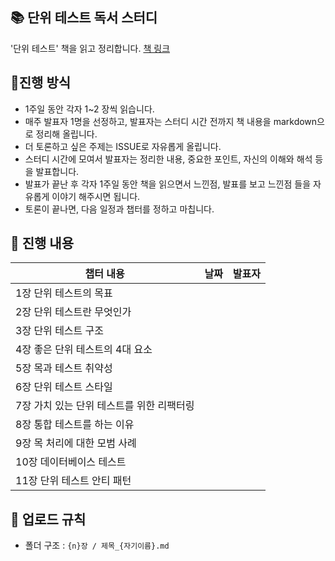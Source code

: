 ## 📚 단위 테스트 독서 스터디
'단위 테스트' 책을 읽고 정리합니다.
[책 링크](https://www.yes24.com/Product/Goods/104084175)

## 📌진행 방식
- 1주일 동안 각자 1~2 장씩 읽습니다.
- 매주 발표자 1명을 선정하고, 발표자는 스터디 시간 전까지 책 내용을 markdown으로 정리해 올립니다.
- 더 토론하고 싶은 주제는 ISSUE로 자유롭게 올립니다.
- 스터디 시간에 모여서 발표자는 정리한 내용, 중요한 포인트, 자신의 이해와 해석 등을 발표합니다.
- 발표가 끝난 후 각자 1주일 동안 책을 읽으면서 느낀점, 발표를 보고 느낀점 들을 자유롭게 이야기 해주시면 됩니다.
- 토론이 끝나면, 다음 일정과 챕터를 정하고 마칩니다.

## 📅 진행 내용
| 챕터 내용                                  |      날짜      | 발표자 |
| ------------------------------------------ | :------------: | ---- |
| 1장 단위 테스트의 목표                      |                |      |
| 2장 단위 테스트란 무엇인가                  |                |      |
| 3장 단위 테스트 구조                        |                |      |
| 4장 좋은 단위 테스트의 4대 요소             |                 |      |
| 5장 목과 테스트 취약성                      |                |      |
| 6장 단위 테스트 스타일                      |                |      |
| 7장 가치 있는 단위 테스트를 위한 리팩터링    |                |      |
| 8장 통합 테스트를 하는 이유                 |                |      |
| 9장 목 처리에 대한 모범 사례                |                |      |
| 10장 데이터베이스 테스트                    |                |      |
| 11장 단위 테스트 안티 패턴                  |                |      |

## 📁 업로드 규칙
- 폴더 구조 : `{n}장 / 제목_{자기이름}.md`
